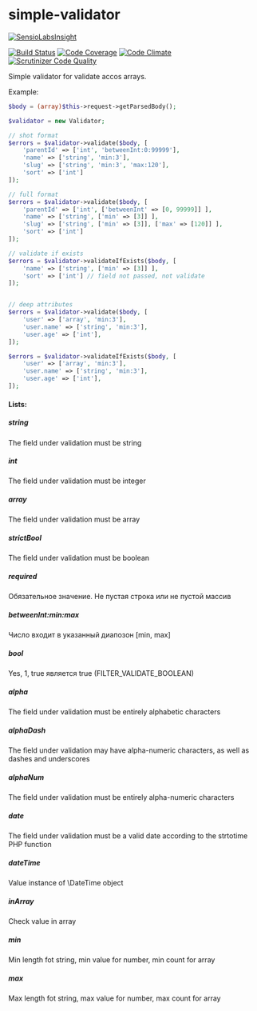 # simple-validator

[![SensioLabsInsight](https://insight.sensiolabs.com/projects/de0407d9-12fe-4d3d-a688-9b29b10a0e46/big.png)](https://insight.sensiolabs.com/projects/de0407d9-12fe-4d3d-a688-9b29b10a0e46)

[![Build Status](https://travis-ci.org/alexpts/simple-validator.svg?branch=master)](https://travis-ci.org/alexpts/simple-validator)
[![Code Coverage](https://scrutinizer-ci.com/g/alexpts/simple-validator/badges/coverage.png?b=master)](https://scrutinizer-ci.com/g/alexpts/simple-validator/?branch=master)
[![Code Climate](https://codeclimate.com/github/alexpts/simple-validator/badges/gpa.svg)](https://codeclimate.com/github/alexpts/simple-validator)
[![Scrutinizer Code Quality](https://scrutinizer-ci.com/g/alexpts/simple-validator/badges/quality-score.png?b=master)](https://scrutinizer-ci.com/g/alexpts/simple-validator/?branch=master)


Simple validator for validate accos arrays.


Example:

```php
$body = (array)$this->request->getParsedBody();

$validator = new Validator;

// shot format
$errors = $validator->validate($body, [
    'parentId' => ['int', 'betweenInt:0:99999'],
    'name' => ['string', 'min:3'],
    'slug' => ['string', 'min:3', 'max:120'],
    'sort' => ['int']
]);

// full format
$errors = $validator->validate($body, [
    'parentId' => ['int', ['betweenInt' => [0, 99999]] ],
    'name' => ['string', ['min' => [3]] ],
    'slug' => ['string', ['min' => [3]], ['max' => [120]] ],
    'sort' => ['int']
]);

// validate if exists
$errors = $validator->validateIfExists($body, [
    'name' => ['string', ['min' => [3]] ],
    'sort' => ['int'] // field not passed, not validate
]);


// deep attributes
$errors = $validator->validate($body, [
    'user' => ['array', 'min:3'],
    'user.name' => ['string', 'min:3'],
    'user.age' => ['int'],
]);

$errors = $validator->validateIfExists($body, [
    'user' => ['array', 'min:3'],
    'user.name' => ['string', 'min:3'],
    'user.age' => ['int'],
]);

```


#### Lists:

##### string
The field under validation must be string

##### int
The field under validation must be integer

##### array
The field under validation must be array

##### strictBool
The field under validation must be boolean

##### required
Обязательное значение. Не пустая строка или не пустой массив

##### betweenInt:min:max
Чиcло входит в указанный диапозон [min, max]

##### bool
Yes, 1, true является true (FILTER_VALIDATE_BOOLEAN)

##### alpha
The field under validation must be entirely alphabetic characters

##### alphaDash
The field under validation may have alpha-numeric characters, as well as dashes and underscores

##### alphaNum
The field under validation must be entirely alpha-numeric characters

##### date
The field under validation must be a valid date according to the strtotime PHP function

##### dateTime
Value instance of \DateTime object

##### inArray
Check value in array

##### min
Min length fot string, min value for number, min count for array

##### max
Max length fot string, max value for number, max count for array
